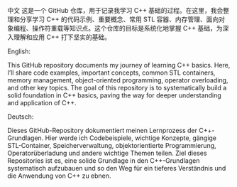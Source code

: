 中文
这是一个 GitHub 仓库，用于记录我学习 C++ 基础的过程。在这里，我会整理和分享学习 C++ 的代码示例、重要概念、常用 STL 容器、内存管理、面向对象编程、操作符重载等知识点。这个仓库的目标是系统化地掌握 C++ 基础，为深入理解和应用 C++ 打下坚实的基础。

English:

This GitHub repository documents my journey of learning C++ basics. Here, I’ll share code examples, important concepts, common STL containers, memory management, object-oriented programming, operator overloading, and other key topics. The goal of this repository is to systematically build a solid foundation in C++ basics, paving the way for deeper understanding and application of C++.


Deutsch:

Dieses GitHub-Repository dokumentiert meinen Lernprozess der C++-Grundlagen. Hier werde ich Codebeispiele, wichtige Konzepte, gängige STL-Container, Speicherverwaltung, objektorientierte Programmierung, Operatorüberladung und andere wichtige Themen teilen. Ziel dieses Repositories ist es, eine solide Grundlage in den C++-Grundlagen systematisch aufzubauen und so den Weg für ein tieferes Verständnis und die Anwendung von C++ zu ebnen.
